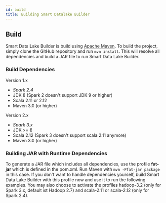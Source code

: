 ```yaml
---
id: build
title: Building Smart Datalake Builder
---
```


## Build
Smart Data Lake Builder is build using [Apache Maven](https://maven.apache.org/).
To build the project, simply clone the GitHub repository and run `mvn install`.
This will resolve all dependencies and build a JAR file to run Smart Data Lake Builder.

### Build Dependencies
Version 1.x
- *Spark 2.4*
- JDK 8 (Spark 2 doesn't support JDK 9 or higher)
- Scala 2.11 or 2.12
- Maven 3.0 (or higher)

Version 2.x
- *Spark 3.x*
- JDK >= 8
- Scala 2.12 (Spark 3 doesn't support scala 2.11 anymore)
- Maven 3.0 (or higher)

### Building JAR with Runtime Dependencies
To generate a JAR file which includes all dependencies, use the profile **fat-jar** which is defined in the pom.xml. Run Maven with `mvn -Pfat-jar package` in this case.
If you don't want to handle dependencies yourself, build Smart Data Lake Builder with this profile now and use it to run the following examples.
You may also choose to activate the profiles hadoop-3.2 (only for Spark 3.x, default ist Hadoop 2.7) and scala-2.11 or scala-2.12 (only for Spark 2.4).